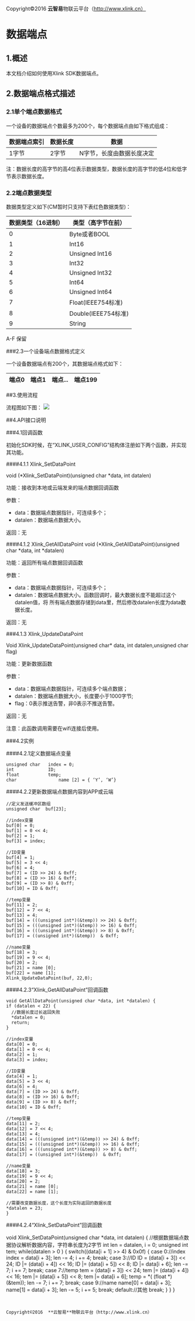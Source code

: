 
Copyright©2016  **云智易**物联云平台（http://www.xlink.cn）


# 数据端点

## 1.概述
本文档介绍如何使用Xlink SDK数据端点。
## 2.数据端点格式描述
### 2.1单个端点数据格式
一个设备的数据端点个数最多为200个，每个数据端点由如下格式组成：

数据端点索引|数据长度|数据
---- | ---- | ----
1字节|2字节|N字节，长度由数据长度决定
注：数据长度的高字节的高4位表示数据类型，数据长度的高字节的低4位和低字节表示数据长度。

### 2.2端点数据类型

数据类型定义如下(CM暂时只支持下表红色数据类型)：

数据类型（16进制）|类型（高字节在前）
---- | ----
0|Byte或者BOOL
1|Int16
2|Unsigned Int16
3|Int32
4|Unsigned Int32
5|Int64
6|Unsigned Int64
7|Float(IEEE754标准)
8|Double(IEEE754标准)
9|String
A-F	保留

###2.3一个设备端点数据格式定义

一个设备数据端点有200个，其数据端点格式如下：

端点0|端点1|端点...|端点199
---- | ---- | ---- | ----

##3.使用流程

流程图如下图：
![](images/数据端点流程图.bmp)

##4.API接口说明

###4.1回调函数

初始化SDK时候，在“XLINK_USER_CONFIG”结构体注册如下两个函数，并实现其功能。

####4.1.1	Xlink_SetDataPoint

void (*Xlink_SetDataPoint)(unsigned char *data, int datalen)

功能：接收到本地或云端发来的端点数据回调函数

参数：

* data：数据端点数据指针，可连续多个；
* datalen：数据端点数据大小。

返回：无

####4.1.2	Xlink_GetAllDataPoint
void (*Xlink_GetAllDataPoint)(unsigned char *data, int *datalen)

功能：返回所有端点数据回调函数

参数：

* data：数据端点数据指针，可连续多个；
* datalen：数据端点数据大小。函数回调时，最大数据长度不能超过这个datalen值，将	所有端点数据存储到data里，然后修改datalen长度为data数据长度。

返回：无

###4.1.3	Xlink_UpdateDataPoint

Void Xlink_UpdateDataPoint(unsigned char* data, int datalen,unsigned char flag)

功能：更新数据函数

参数：

* data：数据端点数据指针，可连续多个端点数据；
* datalen：数据端点数据大小，长度要小于1000字节;
* flag：0表示推送告警，非0表示不推送告警。

返回：无


注意：此函数调用需要在wifi连接后使用。

###4.2实例

####4.2.1定义数据端点变量

```
unsigned char 	index = 0;
int           	ID;
float         	temp;
char         		name [2] = { ‘Y’, ‘W’}
```

####4.2.2更新数据端点数据内容到APP或云端

```
//定义发送缓冲区数组
unsigned char  buf[23];

//index变量
buf[0] = 0;
buf[1] = 0 << 4;
buf[2] = 1;
buf[3] = index;

//ID变量
buf[4] = 1;
buf[5] = 3 << 4;
buf[6] = 4;
buf[7] = (ID >> 24) & 0xff;
buf[8] = (ID >> 16) & 0xff;
buf[9] = (ID >> 8) & 0xff;
buf[10] = ID & 0xff;

//temp变量
buf[11] = 2;
buf[12] = 7 << 4;
buf[13] = 4;
buf[14] = (((unsigned int*)(&temp)) >> 24) & 0xff;
buf[15] = (((unsigned int*)(&temp)) >> 16) & 0xff;
buf[16] = (((unsigned int*)(&temp)) >> 8) & 0xff;
buf[17] = ((unsigned int*)(&temp))  & 0xff;

//name变量
buf[18] = 3;
buf[19] = 9 << 4;
buf[20] = 2;
buf[21] = name [0];
buf[22] = name [1];
Xlink_UpdateDataPoint(buf, 22,0);
```

####4.2.3“Xlink_GetAllDataPoint”回调函数
```
void GetAllDataPoint(unsigned char *data, int *datalen) {
if (datalen < 22) {
  //数据长度过长返回失败
  *datalen = 0;
  return;
}

//index变量
data[0] = 0;
data[1] = 0 << 4;
data[2] = 1;
data[3] = index;

//ID变量
data[4] = 1;
data[5] = 3 << 4;
data[6] = 4;
data[7] = (ID >> 24) & 0xff;
data[8] = (ID >> 16) & 0xff;
data[9] = (ID >> 8) & 0xff;
data[10] = ID & 0xff;

//temp变量
data[11] = 2;
data[12] = 7 << 4;
data[13] = 4;
data[14] = (((unsigned int*)(&temp)) >> 24) & 0xff;
data[15] = (((unsigned int*)(&temp)) >> 16) & 0xff;
data[16] = (((unsigned int*)(&temp)) >> 8) & 0xff;
data[17] = ((unsigned int*)(&temp))  & 0xff;

//name变量
data[18] = 3;
data[19] = 9 << 4;
data[20] = 2;
data[21] = name [0];
data[22] = name [1];

//需要改变数据长度，这个长度为实际返回的数据长度
*datalen = 23;
}
```
####4.2.4“Xlink_SetDataPoint”回调函数

void Xlink_SetDataPoint(unsigned char *data, int datalen)
{
//根据数据端点数据协议解析数据内容，字符串长度为2字节
int len = datalen, i = 0;
unsigned int tem;
while(datalen > 0 ) {
  switch((data[i + 1] >> 4) & 0x0f) {
  case 0://index
    index = data[i + 3];
    len -= 4;
    i  += 4;
    break;
  case 3://ID
    ID = (data[i + 3]) << 24;
    ID |= (data[i + 4]) << 16;
    ID |= (data[i + 5]) << 8;
    ID |= data[i + 6];
    len -= 7;
    i  += 7;
    break;
  case 7://temp
    tem = (data[i + 3]) << 24;
    tem |= (data[i + 4]) << 16;
    tem |= (data[i + 5]) << 8;
    tem |= data[i + 6];
    temp = *( (float *)(&tem));
    len -= 7;
    i  += 7;
    break;
  case 9://name
    name[0] = data[i + 3];
    name[1] = data[i + 3];
    len -= 5;
    i  += 5;
    break;
  default://其他
    break;
  }
 }
}
```


Copyright©2016  **云智易**物联云平台（http://www.xlink.cn）
